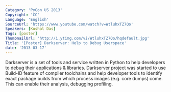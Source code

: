 ```yaml
---
Category: 'PyCon US 2013'
Copyright: 'CC'
Language: 'English'
SourceUrl: 'https://www.youtube.com/watch?v=WtluhxTZ7Qo'
Speakers: [Kushal Das]
Tags: [poster]
ThumbnailUrl: 'http://i.ytimg.com/vi/WtluhxTZ7Qo/hqdefault.jpg'
Title: '[Poster] Darkserver: Help to Debug Userspace'
date: '2013-03-17'
---
```

Darkserver is a set of tools and service written in Python to help developers to debug their applications & libraries. Darkserver project was started to use Build-ID feature of compiler toolchains and help developer tools to identify exact package builds from which process images (e.g. core dumps) come. This can enable their analysis, debugging profiling. 
